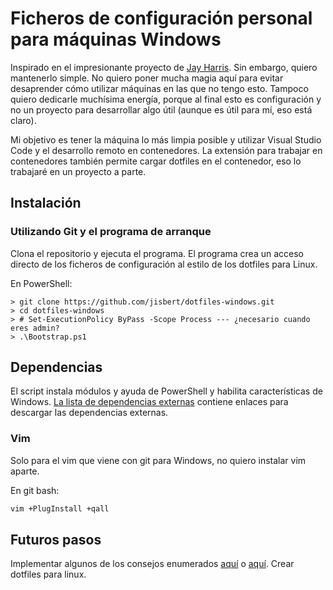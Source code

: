 # Ficheros de configuración personal para máquinas Windows

Inspirado en el impresionante proyecto de [Jay Harris](https://github.com/jayharris/dotfiles-windows). Sin embargo, quiero mantenerlo simple. No quiero poner mucha magia aquí para evitar desaprender cómo utilizar máquinas en las que no tengo esto. Tampoco quiero dedicarle muchísima energía, porque al final esto es configuración y no un proyecto para desarrollar algo útil (aunque es útil para mí, eso está claro).

Mi objetivo es tener la máquina lo más limpia posible y utilizar Visual Studio Code y el desarrollo remoto en contenedores. La extensión para trabajar en contenedores también permite cargar dotfiles en el contenedor, eso lo trabajaré en un proyecto a parte.

## Instalación

### Utilizando Git y el programa de arranque

Clona el repositorio y ejecuta el programa. El programa crea un acceso directo de los ficheros de configuración al estilo de los dotfiles para Linux.

En PowerShell:

```posh
> git clone https://github.com/jisbert/dotfiles-windows.git
> cd dotfiles-windows
> # Set-ExecutionPolicy ByPass -Scope Process --- ¿necesario cuando eres admin?
> .\Bootstrap.ps1
```

## Dependencias

El script instala módulos y ayuda de PowerShell y habilita características de Windows. [La lista de dependencias externas](Dependencies.md) contiene enlaces para descargar las dependencias externas.

### Vim

Solo para el vim que viene con git para Windows, no quiero instalar vim aparte.

En git bash:

```bash
vim +PlugInstall +qall
```

## Futuros pasos

Implementar algunos de los consejos enumerados [aquí](https://dotfiles.github.io/) o [aquí](https://github.com/webpro/awesome-dotfiles). Crear dotfiles para linux.